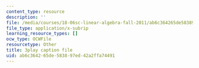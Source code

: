 ```yaml
---
content_type: resource
description: ''
file: /media/courses/18-06sc-linear-algebra-fall-2011/ab6c364265de583897ed42a2ffa74491_6-wh6yvk6uc.vtt
file_type: application/x-subrip
learning_resource_types: []
ocw_type: OCWFile
resourcetype: Other
title: 3play caption file
uid: ab6c3642-65de-5838-97ed-42a2ffa74491
---
```


